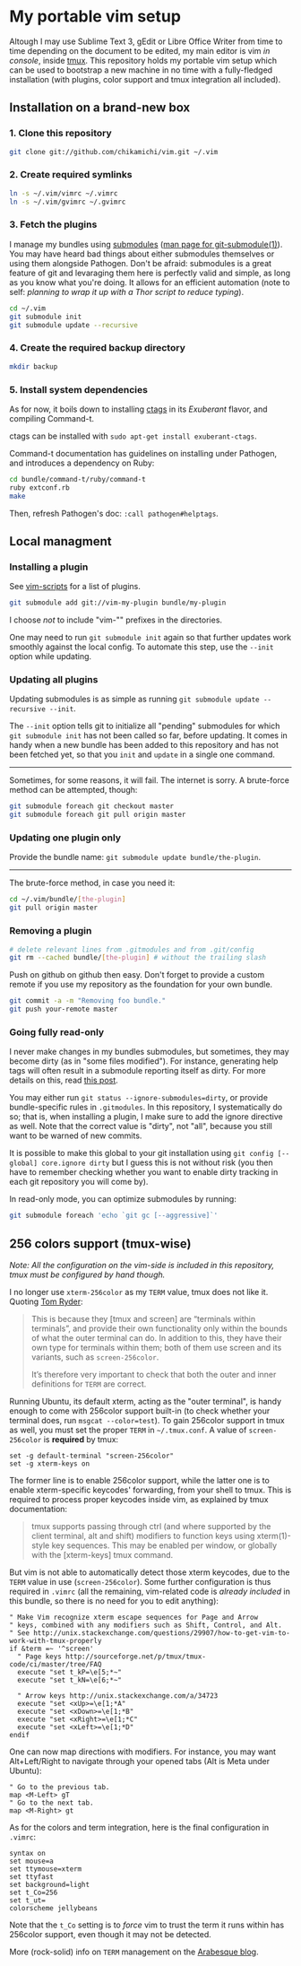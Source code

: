 My portable vim setup
=====================

Altough I may use Sublime Text 3, gEdit or Libre Office Writer from time to time depending on the document to be edited, my main editor is vim *in console*, inside [tmux](http://tmux.sourceforge.net/). This repository holds my portable vim setup which can be used to bootstrap a new machine in no time with a fully-fledged installation (with plugins, color support and tmux integration all included).

Installation on a brand-new box
-------------------------------

### 1. Clone this repository

``` bash
git clone git://github.com/chikamichi/vim.git ~/.vim
```

### 2. Create required symlinks

``` bash
ln -s ~/.vim/vimrc ~/.vimrc
ln -s ~/.vim/gvimrc ~/.gvimrc
```

### 3. Fetch the plugins

I manage my bundles using [submodules](http://git-scm.com/book/en/Git-Tools-Submodules) ([man page for git-submodule(1)](https://www.kernel.org/pub/software/scm/git/docs/git-submodule.html)). You may have heard bad things about either submodules themselves or using them alongside Pathogen. Don't be afraid: submodules is a great feature of git and levaraging them here is perfectly valid and simple, as long as you know what you're doing. It allows for an efficient automation (note to self: *planning to wrap it up with a Thor script to reduce typing*).

``` bash
cd ~/.vim
git submodule init
git submodule update --recursive
```

### 4. Create the required backup directory

``` bash
mkdir backup
```

### 5. Install system dependencies

As for now, it boils down to installing [ctags](http://ctags.sourceforge.net/) in its *Exuberant* flavor, and compiling Command-t.

ctags can be installed with `sudo apt-get install exuberant-ctags`.

Command-t documentation has guidelines on installing under Pathogen, and introduces a dependency on Ruby:

``` bash
cd bundle/command-t/ruby/command-t
ruby extconf.rb
make
```

Then, refresh Pathogen's doc: `:call pathogen#helptags`.

Local managment
---------------

### Installing a plugin

See [vim-scripts](https://github.com/vim-scripts/) for a list of plugins.

``` bash
git submodule add git://vim-my-plugin bundle/my-plugin
```

I choose *not* to include "vim-"" prefixes in the directories.

One may need to run `git submodule init` again so that further updates work smoothly against the local config. To automate this step, use the `--init` option while updating.

### Updating all plugins

Updating submodules is as simple as running `git submodule update --recursive --init`.

The `--init` option tells git to initialize all "pending" submodules for which `git submodule init` has not been called so far, before updating. It comes in handy when a new bundle has been added to this repository and has not been fetched yet, so that you `init` and `update` in a single one command.

---

Sometimes, for some reasons, it will fail. The internet is sorry. A brute-force method can be attempted, though:

``` bash
git submodule foreach git checkout master
git submodule foreach git pull origin master
```

### Updating one plugin only

Provide the bundle name: `git submodule update bundle/the-plugin`.

---

The brute-force method, in case you need it:

``` bash
cd ~/.vim/bundle/[the-plugin]
git pull origin master
```

### Removing a plugin

``` bash
# delete relevant lines from .gitmodules and from .git/config
git rm --cached bundle/[the-plugin] # without the trailing slash
```

Push on github on github then easy. Don't forget to provide a custom remote if you use my repository as the foundation for your own bundle.

``` bash
git commit -a -m "Removing foo bundle."
git push your-remote master
```

### Going fully read-only

I never make changes in my bundles submodules, but sometimes, they may become dirty (as in "some files modified"). For instance, generating help tags will often result in a submodule reporting itself as dirty. For more details on this, read [this post](http://www.nils-haldenwang.de/frameworks-and-tools/git/how-to-ignore-changes-in-git-submodules).

You may either run `git status --ignore-submodules=dirty`, or provide bundle-specific rules in `.gitmodules`. In this repository, I systematically do so; that is, when installing a plugin, I make sure to add the ignore directive as well. Note that the correct value is "dirty", not "all", because you still want to be warned of new commits.

It is possible to make this global to your git installation using `git config [--global] core.ignore dirty` but I guess this is not without risk (you then have to remember checking whether you want to enable dirty tracking in each git repository you will come by).

In read-only mode, you can optimize submodules by running: 

``` bash
git submodule foreach 'echo `git gc [--aggressive]`'
```

256 colors support (tmux-wise)
------------------------------

*Note: All the configuration on the vim-side is included in this repository, tmux must be configured by hand though.*

I no longer use `xterm-256color` as my `TERM` value, tmux does not like it. Quoting [Tom Ryder](http://blog.sanctum.geek.nz/term-strings/):

> This is because they [tmux and screen] are “terminals within terminals”, and provide their own functionality only within the bounds of what the outer terminal can do. In addition to this, they have their own type for terminals within them; both of them use screen and its variants, such as `screen-256color`.
> 
> It’s therefore very important to check that both the outer and inner definitions for `TERM` are correct.

Running Ubuntu, its default xterm, acting as the "outer terminal", is handy enough to come with 256color support built-in (to check whether your terminal does, run `msgcat --color=test`). To gain 256color support in tmux as well, you must set the proper `TERM` in `~/.tmux.conf`. A value of `screen-256color` is **required** by tmux:

``` tmux
set -g default-terminal "screen-256color"
set -g xterm-keys on
```

The former line is to enable 256color support, while the latter one is to enable xterm-specific keycodes' forwarding, from your shell to tmux. This is required to process proper keycodes inside vim, as explained by tmux documentation:

> tmux supports passing through ctrl (and where supported by the client terminal, alt and shift) modifiers to function keys using xterm(1)-style key sequences. This may be enabled per window, or globally with the [xterm-keys] tmux command.

But vim is not able to automatically detect those xterm keycodes, due to the `TERM` value in use (`screen-256color`). Some further configuration is thus required in `.vimrc` (all the remaining, vim-related code is *already included* in this bundle, so there is no need for you to edit anything):

``` viml
" Make Vim recognize xterm escape sequences for Page and Arrow
" keys, combined with any modifiers such as Shift, Control, and Alt.
" See http://unix.stackexchange.com/questions/29907/how-to-get-vim-to-work-with-tmux-properly
if &term =~ '^screen'
  " Page keys http://sourceforge.net/p/tmux/tmux-code/ci/master/tree/FAQ
  execute "set t_kP=\e[5;*~"
  execute "set t_kN=\e[6;*~"

  " Arrow keys http://unix.stackexchange.com/a/34723
  execute "set <xUp>=\e[1;*A"
  execute "set <xDown>=\e[1;*B"
  execute "set <xRight>=\e[1;*C"
  execute "set <xLeft>=\e[1;*D"
endif
```

One can now map directions with modifiers. For instance, you may want Alt+Left/Right to navigate through your opened tabs (Alt is Meta under Ubuntu):

``` viml
" Go to the previous tab.
map <M-Left> gT
" Go to the next tab.
map <M-Right> gt
```

As for the colors and term integration, here is the final configuration in `.vimrc`:

``` viml
syntax on
set mouse=a
set ttymouse=xterm
set ttyfast
set background=light
set t_Co=256
set t_ut=
colorscheme jellybeans
```

Note that the `t_Co` setting is to *force* vim to trust the term it runs within has 256color support, even though it may not be detected.

More (rock-solid) info on `TERM` management on the [Arabesque blog](http://blog.sanctum.geek.nz/term-strings/).

